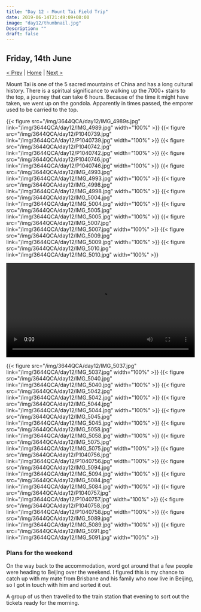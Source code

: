 ```yaml
---
title: "Day 12 - Mount Tai Field Trip"
date: 2019-06-14T21:49:09+08:00
image: "day12/thumbnail.jpg"
Description: ""
draft: false
---
```


Friday, 14th June
---
[< Prev](../day11) | [Home](..) | [Next >](../day13)

Mount Tai is one of the 5 sacred mountains of China and has a long cultural history.  There is a spiritual significance to walking up the 7000+ stairs to the top, a journey that can take 6 hours.  Because of the time it might have taken, we went up on the gondola.  Apparently in times passed, the emporer used to be carried to the top.  

{{< figure src="/img/3644QCA/day12/IMG_4989s.jpg" link="/img/3644QCA/day12/IMG_4989.jpg" width="100%" >}}
{{< figure src="/img/3644QCA/day12/P1040739.jpg" link="/img/3644QCA/day12/P1040739.jpg" width="100%" >}}
{{< figure src="/img/3644QCA/day12/P1040742.jpg" link="/img/3644QCA/day12/P1040742.jpg" width="100%" >}}
{{< figure src="/img/3644QCA/day12/P1040746.jpg" link="/img/3644QCA/day12/P1040746.jpg" width="100%" >}}
{{< figure src="/img/3644QCA/day12/IMG_4993.jpg" link="/img/3644QCA/day12/IMG_4993.jpg" width="100%" >}}
{{< figure src="/img/3644QCA/day12/IMG_4998.jpg" link="/img/3644QCA/day12/IMG_4998.jpg" width="100%" >}}
{{< figure src="/img/3644QCA/day12/IMG_5004.jpg" link="/img/3644QCA/day12/IMG_5004.jpg" width="100%" >}}
{{< figure src="/img/3644QCA/day12/IMG_5005.jpg" link="/img/3644QCA/day12/IMG_5005.jpg" width="100%" >}}
{{< figure src="/img/3644QCA/day12/IMG_5007.jpg" link="/img/3644QCA/day12/IMG_5007.jpg" width="100%" >}}
{{< figure src="/img/3644QCA/day12/IMG_5009.jpg" link="/img/3644QCA/day12/IMG_5009.jpg" width="100%" >}}
{{< figure src="/img/3644QCA/day12/IMG_5010.jpg" link="/img/3644QCA/day12/IMG_5010.jpg" width="100%" >}}

<video width="100%" controls>
    <source src="/img/3644QCA/day12/IMG_5014.mp4" type="video/mp4">
    Your browser does not support the video tag.
</video>

{{< figure src="/img/3644QCA/day12/IMG_5037.jpg" link="/img/3644QCA/day12/IMG_5037.jpg" width="100%" >}}
{{< figure src="/img/3644QCA/day12/IMG_5040.jpg" link="/img/3644QCA/day12/IMG_5040.jpg" width="100%" >}}
{{< figure src="/img/3644QCA/day12/IMG_5042.jpg" link="/img/3644QCA/day12/IMG_5042.jpg" width="100%" >}}
{{< figure src="/img/3644QCA/day12/IMG_5044.jpg" link="/img/3644QCA/day12/IMG_5044.jpg" width="100%" >}}
{{< figure src="/img/3644QCA/day12/IMG_5045.jpg" link="/img/3644QCA/day12/IMG_5045.jpg" width="100%" >}}
{{< figure src="/img/3644QCA/day12/IMG_5058.jpg" link="/img/3644QCA/day12/IMG_5058.jpg" width="100%" >}}
{{< figure src="/img/3644QCA/day12/IMG_5075.jpg" link="/img/3644QCA/day12/IMG_5075.jpg" width="100%" >}}
{{< figure src="/img/3644QCA/day12/P1040756.jpg" link="/img/3644QCA/day12/P1040756.jpg" width="100%" >}}
{{< figure src="/img/3644QCA/day12/IMG_5094.jpg" link="/img/3644QCA/day12/IMG_5094.jpg" width="100%" >}}
{{< figure src="/img/3644QCA/day12/IMG_5084.jpg" link="/img/3644QCA/day12/IMG_5084.jpg" width="100%" >}}
{{< figure src="/img/3644QCA/day12/P1040757.jpg" link="/img/3644QCA/day12/P1040757.jpg" width="100%" >}}
{{< figure src="/img/3644QCA/day12/P1040758.jpg" link="/img/3644QCA/day12/P1040758.jpg" width="100%" >}}
{{< figure src="/img/3644QCA/day12/IMG_5089.jpg" link="/img/3644QCA/day12/IMG_5089.jpg" width="100%" >}}
{{< figure src="/img/3644QCA/day12/IMG_5091.jpg" link="/img/3644QCA/day12/IMG_5091.jpg" width="100%" >}}




### Plans for the weekend


On the way back to the accommodation, word got around that a few people were heading to Beijing over the weekend.  I figured this is my chance to catch up with my mate from Brisbane and his family who now live in Beijing, so I got in touch with him and sorted it out.

A group of us then travelled to the train station that evening to sort out the tickets ready for the morning.
